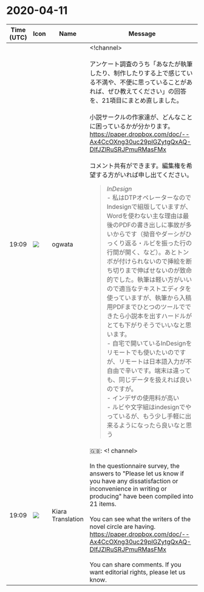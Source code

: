 # 2020-04-11

|Time (UTC)|Icon|Name|Message|
|---|---|---|---|
|19:09|![](https://avatars.slack-edge.com/2019-11-22/845042642576_070441337abaca9fb7b3_72.png)|ogwata|<!channel><br><br>アンケート調査のうち「あなたが執筆したり、制作したりする上で感じている不満や、不便に思っていることがあれば、ぜひ教えてください」の回答を、21項目にまとめ直しました。<br><br>小説サークルの作家達が、どんなことに困っているかが分かります。<br><https://paper.dropbox.com/doc/--Ax4CcOXng30uc29plGZytgQxAQ-DIfJZlRuSRJPmuRMasFMx><br><br>コメント共有ができます。編集権を希望する方がいれば申し出てください。<br><blockquote>_*InDesign*_<br>- 私はDTPオペレーターなのでIndesignで組版していますが、Wordを使わない主な理由は最後のPDFの書き出しに事故が多いからです（拗音やダーシがひっくり返る・ルビを振った行の行間が開く、など）。あとトンボが付けられないので挿絵を断ち切りまで伸ばせないのが致命的でした。執筆は軽い方がいいので適当なテキストエディタを使っていますが、執筆から入稿用PDFまでひとつのツールでできたら小説本を出すハードルがとても下がりそうでいいなと思います。<br>- 自宅で開いているInDesignをリモートでも使いたいのですが、リモートは日本語入力が不自由で辛いです。端末は違っても、同じデータを扱えれば良いのですが。<br>- インデザの使用料が高い<br>- ルビや文字組はindesignでやっているが、もう少し手軽に出来るようになったら良いなと思う</blockquote>|
|19:09|![](https://avatars.slack-edge.com/2019-08-21/732685848020_f3f20736795184660348_72.png)|Kiara Translation|🇬🇧: &lt;! channel&gt;<br><br>In the questionnaire survey, the answers to "Please let us know if you have any dissatisfaction or inconvenience in writing or producing" have been compiled into 21 items.<br><br>You can see what the writers of the novel circle are having.<br><https://paper.dropbox.com/doc/--Ax4CcOXng30uc29plGZytgQxAQ-DIfJZlRuSRJPmuRMasFMx><br><br>You can share comments. If you want editorial rights, please let us know.|
